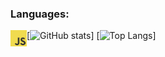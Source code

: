 ### Languages:
<img align="left" alt="JavaScript" width="26px" src="https://raw.githubusercontent.com/github/explore/80688e429a7d4ef2fca1e82350fe8e3517d3494d/topics/javascript/javascript.png" />

[![GitHub stats](https://github-readme-stats.vercel.app/api?username=foragemon)]
[![Top Langs](https://github-readme-stats.vercel.app/api/top-langs/?username=foragemon)]
